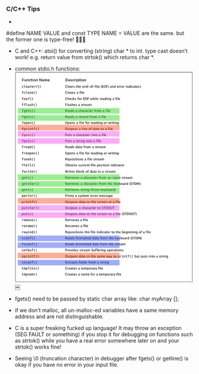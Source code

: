 ### C/C++ Tips

* 
#define NAME VALUE
and
const TYPE NAME = VALUE
are the same. but the former one is type-free! 👍🏼🙂

* C and C++: atoi() for converting (string) char * to int. type cast doesn’t work! e.g. return value from strtok() which returns char *.

* common stdio.h functions:
![common C stdio funcs](res/c_stdio_common_funcs.png)
￼

* fgets() need to be passed by static char array like: 
    char myArray [];

* if we don’t malloc, all un-malloc-ed variables have a same memory address and are not distinguishable.

* C is a super freaking fucked up language! It may throw an exception (SEG FAULT or something) if you stop it for debugging on functions such as strtok() while you have a real error somewhere later on and your strtok() works fine!

* Seeing \0 (truncation character) in debugger after fgets() or getline() is okay if you have no error in your input file.
